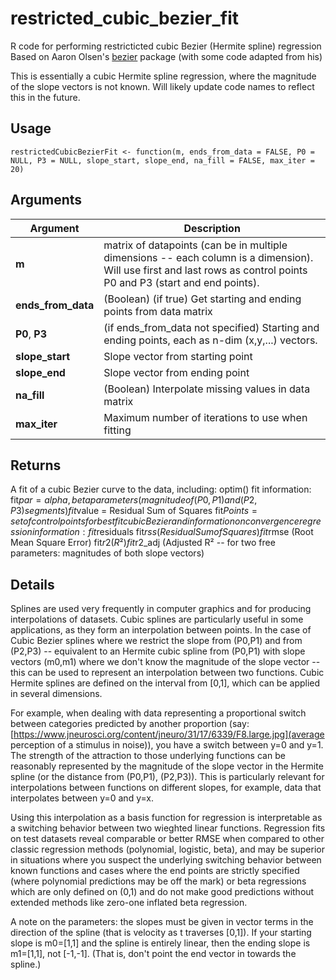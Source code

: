 # restricted_cubic_bezier_fit
R code for performing restricticted cubic Bezier (Hermite spline) regression
Based on Aaron Olsen's [bezier](https://cran.r-project.org/web/packages/bezier/index.html) package (with some code adapted from his)

This is essentially a cubic Hermite spline regression, where the magnitude of the slope vectors is not known. Will likely update code names to reflect this in the future.

## Usage
`restrictedCubicBezierFit <- function(m, ends_from_data = FALSE,
	P0 = NULL, P3 = NULL, slope_start, slope_end,
	na_fill = FALSE, max_iter = 20) `

## Arguments
| Argument | Description |
| ----------- | ----------- |
| __m__ | matrix of datapoints (can be in multiple dimensions -- each column is a dimension). Will use first and last rows as control points P0 and P3 (start and end points). |
| __ends_from_data__ | (Boolean) (if true) Get starting and ending points from data matrix |
| __P0__, __P3__ | (if ends_from_data not specified) Starting and ending points, each as n-dim (x,y,...) vectors. |
| __slope_start__ | Slope vector from starting point |
| __slope_end__ | Slope vector from ending point |
| __na_fill__ | (Boolean) Interpolate missing values in data matrix |
| __max_iter__ | Maximum number of iterations to use when fitting |

## Returns
A fit of a cubic Bezier curve to the data, including:
optim() fit information:
  fit$par = alpha,beta parameters (magnitude of (P0,P1) and (P2,P3) segments)
  fit$value = Residual Sum of Squares
  fit$Points = set of control points for best fit cubic Bezier
  and information on convergence
regression information:
  fit$residuals
  fit$rss (Residual Sum of Squares)
  fit$rmse (Root Mean Square Error)
  fit$r2 (R²)
  fit$r2_adj (Adjusted R² -- for two free parameters: magnitudes of both slope vectors)

## Details
Splines are used very frequently in computer graphics and for producing interpolations of datasets. Cubic splines are particularly useful in some applications, as they form an interpolation between points. In the case of Cubic Bezier splines where we restrict the slope from (P0,P1) and from (P2,P3) -- equivalent to an Hermite cubic spline from (P0,P1) with slope vectors (m0,m1) where we don't know the magnitude of the slope vector -- this can be used to represent an interpolation between two functions. Cubic Hermite splines are defined on the interval from \[0,1], which can be applied in several dimensions.

For example, when dealing with data representing a proportional switch between categories predicted by another proportion (say: [https://www.jneurosci.org/content/jneuro/31/17/6339/F8.large.jpg](average perception of a stimulus in noise)), you have a switch between y=0 and y=1. The strength of the attraction to those underlying functions can be reasonably represented by the magnitude of the slope vector in the Hermite spline (or the distance from (P0,P1), (P2,P3)). This is particularly relevant for interpolations between functions on different slopes, for example, data that interpolates between y=0 and y=x.

Using this interpolation as a basis function for regression is interpretable as a switching behavior between two wieghted linear functions. Regression fits on test datasets reveal comparable or better RMSE when compared to other classic regression methods (polynomial, logistic, beta), and may be superior in situations where you suspect the underlying switching behavior between known functions and cases where the end points are strictly specified (where polynomial predictions may be off the mark) or beta regressions which are only defined on (0,1) and do not make good predictions without extended methods like zero-one inflated beta regression.

A note on the parameters: the slopes must be given in vector terms in the direction of the spline (that is velocity as t traverses \[0,1]). If your starting slope is m0=\[1,1] and the spline is entirely linear, then the ending slope is m1=\[1,1], not \[-1,-1]. (That is, don't point the end vector in towards the spline.)
